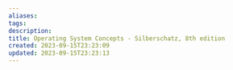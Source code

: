 ```yaml
---
aliases: 
tags: 
description:
title: Operating System Concepts - Silberschatz, 8th edition
created: 2023-09-15T23:23:09
updated: 2023-09-15T23:23:13
---
```

